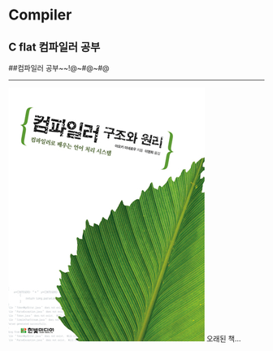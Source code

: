 # Compiler

## C flat 컴파일러 공부
##컴파일러 공부~~!@~#@~#@

------------------------------------------------------
![컴파일러 책](https://github.com/HongJeSeong/compiler/blob/master/image/bookCover.PNG)
오래된 책...


